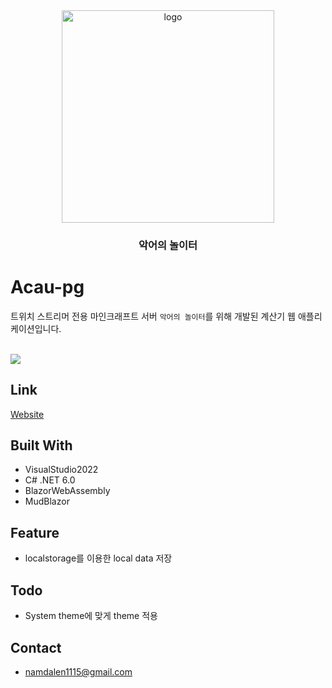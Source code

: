 ﻿<div align="center">
<img src="https://i.namu.wiki/i/KmlZlghbng8JhdpbpyFJPsCfL_tjUKXGEUMPJk-dD_mJXnCKrC1g7QkdgLq6KGDyKjADtrgPE84q_vDoAZFXZPsmWlb2kKMmcTnTdq7W36_Xaw1jQWPjFsmKHRNNXiLpScIpXIsQGU_roPxuTmUUJA.webp" alt="logo" width="340"  height="auto" />

<br />

### 악어의 놀이터
</div>

# Acau-pg 
트위치 스트리머 전용 마인크래프트 서버 `악어의 놀이터`를 위해 개발된 계산기 웹 애플리케이션입니다.

<br />

<img src="https://github.com/huhu0327/Acau-pg/assets/28612967/4776fdca-777c-4453-a8df-35fae0f974a2">

## Link
[Website](https://acau-pg.pages.dev/)

## Built With
- VisualStudio2022
- C# .NET 6.0
- BlazorWebAssembly 
- MudBlazor

## Feature
- localstorage를 이용한 local data 저장

## Todo
- System theme에 맞게 theme 적용

## Contact
- namdalen1115@gmail.com
